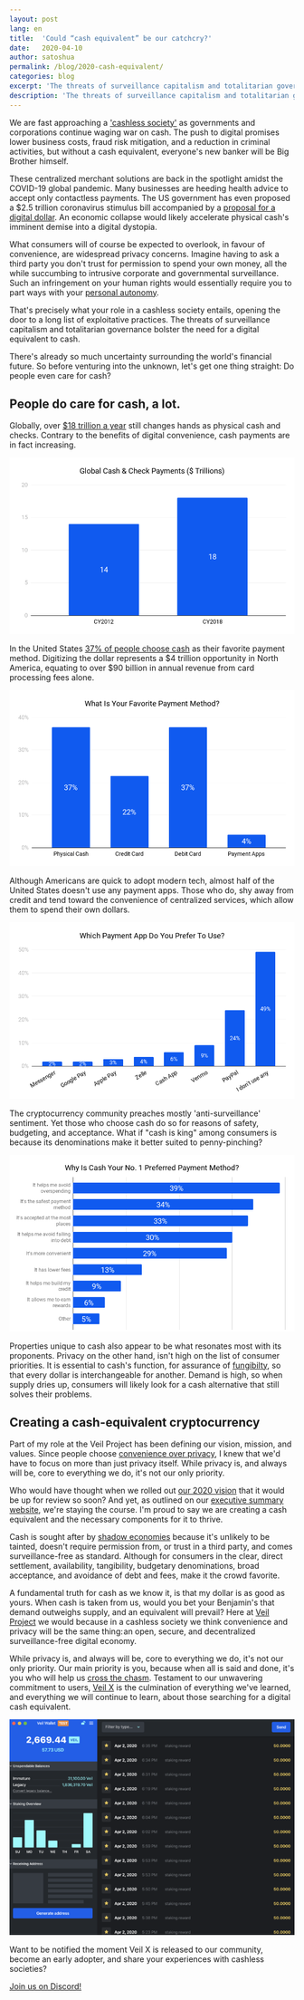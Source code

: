 ```yaml
---
layout: post
lang: en
title:  'Could “cash equivalent” be our catchcry?'
date:   2020-04-10
author: satoshua
permalink: /blog/2020-cash-equivalent/
categories: blog
excerpt: 'The threats of surveillance capitalism and totalitarian governance bolster the need for a digital equivalent to cash.'
description: 'The threats of surveillance capitalism and totalitarian governance bolster the need for a digital equivalent to cash.'
---
```

We are fast approaching a ['cashless society'](https://en.wikipedia.org/wiki/Cashless_society) as governments and corporations continue waging war on cash. The push to digital promises lower business costs, fraud risk mitigation, and a reduction in criminal activities, but without a cash equivalent, everyone's new banker will be Big Brother himself.

These centralized merchant solutions are back in the spotlight amidst the COVID-19 global pandemic. Many businesses are heeding health advice to accept only contactless payments. The US government has even proposed a $2.5 trillion coronavirus stimulus bill accompanied by a [proposal for a digital dollar](https://www.forbes.com/sites/michaeldelcastillo/2020/03/25/trillion-dollar-stimulus-jumpstarts-project-to-issue-central-bank-currency-on-ethereum/#644abd3547bc). An economic collapse would likely accelerate physical cash's imminent demise into a digital dystopia.

What consumers will of course be expected to overlook, in favour of convenience, are widespread privacy concerns. Imagine having to ask a third party you don't trust for permission to spend your own money, all the while succumbing to intrusive corporate and governmental surveillance. Such an infringement on your human rights would essentially require you to part ways with your [personal autonomy](https://www.iep.utm.edu/autonomy/).

That's precisely what your role in a cashless society entails, opening the door to a long list of exploitative practices. The threats of surveillance capitalism and totalitarian governance bolster the need for a digital equivalent to cash.

There's already so much uncertainty surrounding the world's financial future. So before venturing into the unknown, let's get one thing straight: Do people even care for cash?

## People do care for cash, a lot.

Globally, over [$18 trillion a year](https://www.marketscreener.com/VISA-2277468/news/Visa-Inc-2020-Investor-Day-Segment-1-Presentation-29980457/) still changes hands as physical cash and checks. Contrary to the benefits of digital convenience, cash payments are in fact increasing.

![Global cash and check payments](/uploads/blog/2020-04-09-payments-cash-equivalent.png "Global cash and check payments")

In the United States [37% of people choose cash](https://finance.yahoo.com/news/survey-cash-isn-t-completely-090000848.html) as their favorite payment method. Digitizing the dollar represents a $4 trillion opportunity in North America, equating to over $90 billion in annual revenue from card processing fees alone.

![Favorite payment methods](/uploads/blog/2020-04-09-favorite-cash-equivalent.png "Favorite payment methods")

Although Americans are quick to adopt modern tech, almost half of the United States doesn't use any payment apps. Those who do, shy away from credit and tend toward the convenience of centralized services, which allow them to spend their own dollars.

![Preferred payment apps](/uploads/blog/2020-04-09-app-cash-equivalent.png "Preferred payment apps")

The cryptocurrency community preaches mostly 'anti-surveillance' sentiment. Yet those who choose cash do so for reasons of safety, budgeting, and acceptance. What if "cash is king" among consumers is because its denominations make it better suited to penny-pinching?

![Why cash is preferred](/uploads/blog/2020-04-09-method-cash-equivalent.png "Why cash is preferred")

Properties unique to cash also appear to be what resonates most with its proponents. Privacy on the other hand, isn't high on the list of consumer priorities. It is essential to cash's function, for assurance of [fungibilty](https://en.wikipedia.org/wiki/Fungibility), so that every dollar is interchangeable for another. Demand is high, so when supply dries up, consumers will likely look for a cash alternative that still solves their problems.

## Creating a cash-equivalent cryptocurrency

Part of my role at the Veil Project has been defining our vision, mission, and values. Since people choose [convenience over privacy](https://medium.com/swlh/the-next-tech-unicorns-wont-exploit-personal-data-they-ll-have-none-pritech-b4495456ba00), I knew that we'd have to focus on more than just privacy itself. While privacy is, and always will be, core to everything we do, it's not our only priority.

Who would have thought when we rolled out [our 2020 vision](https://veil-project.com/blog/2020-vision/) that it would be up for review so soon? And yet, as outlined on our [executive summary website](https://veil.is/), we're staying the course. I'm proud to say we are creating a cash equivalent and the necessary components for it to thrive.

Cash is sought after by [shadow economies](https://news.bitcoin.com/hyperbitcoinization-post-covid-19-shadow-economy/) because it's unlikely to be tainted, doesn't require permission from, or trust in a third party, and comes surveillance-free as standard. Although for consumers in the clear, direct settlement, availability, tangibility, budgetary denominations, broad acceptance, and avoidance of debt and fees, make it the crowd favorite.

A fundamental truth for cash as we know it, is that my dollar is as good as yours. When cash is taken from us, would you bet your Benjamin's that demand outweighs supply, and an equivalent will prevail? Here at [Veil Project](https://veil-project.com/) we would because in a cashless society we think convenience and privacy will be the same thing: an open, secure, and decentralized surveillance-free digital economy.

While privacy is, and always will be, core to everything we do, it's not our only priority. Our main priority is you, because when all is said and done, it's you who will help us [cross the chasm](https://hackernoon.com/crypto-doesnt-need-to-cross-the-chasm-we-need-help-climbing-out-8df10334799). Testament to our unwavering commitment to users, [Veil X](https://veil-project.com/blog/veil-x-preview/) is the culmination of everything we've learned, and everything we will continue to learn, about those searching for a digital cash equivalent.

![Veil X wallet preview](/uploads/blog/2020-04-09-veil-x-cash-equivalent.png "Veil X wallet preview")

Want to be notified the moment Veil X is released to our community, become an early adopter, and share your experiences with cashless societies?

[Join us on Discord!](https://discord.veil-project.com)